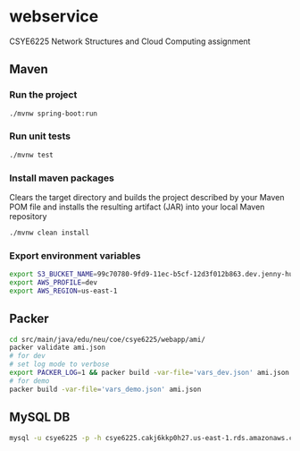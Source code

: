 # webservice
CSYE6225 Network Structures and Cloud Computing assignment

## Maven
### Run the project ###
```bash
./mvnw spring-boot:run
```

### Run unit tests ###
```bash
./mvnw test
```

### Install maven packages ###
Clears the target directory and builds the project described by your Maven POM file and installs the resulting artifact (JAR) into your local Maven repository
```bash
./mvnw clean install
```

### Export environment variables ###
```bash
export S3_BUCKET_NAME=99c70780-9fd9-11ec-b5cf-12d3f012b863.dev.jenny-hung.me
export AWS_PROFILE=dev
export AWS_REGION=us-east-1
```

## Packer
```bash
cd src/main/java/edu/neu/coe/csye6225/webapp/ami/
packer validate ami.json
# for dev
# set log mode to verbose
export PACKER_LOG=1 && packer build -var-file='vars_dev.json' ami.json
# for demo
packer build -var-file='vars_demo.json' ami.json
```

## MySQL DB
```bash
mysql -u csye6225 -p -h csye6225.cakj6kkp0h27.us-east-1.rds.amazonaws.com
```